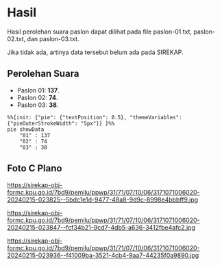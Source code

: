 # Hasil

Hasil perolehan suara paslon dapat dilihat pada file paslon-01.txt, paslon-02.txt, dan paslon-03.txt.

Jika tidak ada, artinya data tersebut belum ada pada SIREKAP.

## Perolehan Suara

 * Paslon 01: **137**.
 * Paslon 02: **74**.
 * Paslon 03: **38**.

```mermaid
%%{init: {"pie": {"textPosition": 0.5}, "themeVariables": {"pieOuterStrokeWidth": "5px"}} }%%
pie showData
    "01" : 137
    "02" : 74
    "03" : 38
```
## Foto C Plano

https://sirekap-obj-formc.kpu.go.id/7bd9/pemilu/ppwp/31/71/07/10/06/3171071006020-20240215-023825--5bdc1e1d-9477-48a8-9d9c-8998e4bbbff9.jpg

https://sirekap-obj-formc.kpu.go.id/7bd9/pemilu/ppwp/31/71/07/10/06/3171071006020-20240215-023847--fcf34b21-9cd7-4db5-a636-3412fbe4afc2.jpg

https://sirekap-obj-formc.kpu.go.id/7bd9/pemilu/ppwp/31/71/07/10/06/3171071006020-20240215-023936--f41009ba-3521-4cb4-9aa7-44235f0a9890.jpg

